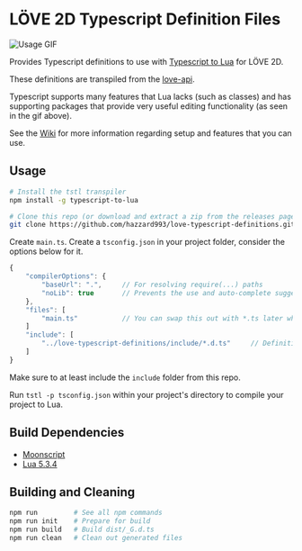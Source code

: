 # LÖVE 2D Typescript Definition Files
![Usage GIF](https://media.giphy.com/media/8rEiqcM9BldxRmSMgW/giphy.gif)

Provides Typescript definitions to use with [Typescript to Lua](https://github.com/Perryvw/TypescriptToLua) for LÖVE 2D.

These definitions are transpiled from the [love-api](https://github.com/love2d-community/love-api).

Typescript supports many features that Lua lacks (such as classes) and has supporting packages that provide very useful editing functionality (as seen in the gif above).

See the [Wiki](https://github.com/hazzard993/love-typescript-definitions/wiki) for more information regarding setup and features that you can use.

## Usage
```bash
# Install the tstl transpiler
npm install -g typescript-to-lua

# Clone this repo (or download and extract a zip from the releases page)
git clone https://github.com/hazzard993/love-typescript-definitions.git
```
Create `main.ts`.
Create a `tsconfig.json` in your project folder, consider the options below for it.
```js
{
    "compilerOptions": {
        "baseUrl": ".",     // For resolving require(...) paths
        "noLib": true       // Prevents the use and auto-complete suggestions from non-lua libraries
    },
    "files": [
        "main.ts"           // You can swap this out with *.ts later when more files are made
    ]
    "include": [
        "../love-typescript-definitions/include/*.d.ts"		// Definitions for LÖVE 2D
    ]
}
```
Make sure to at least include the `include` folder from this repo.

Run `tstl -p tsconfig.json` within your project's directory to compile your project to Lua.

## Build Dependencies
- [Moonscript](https://moonscript.org)
- [Lua 5.3.4](https://www.lua.org/download.html)

## Building and Cleaning
```bash
npm run         # See all npm commands
npm run init    # Prepare for build
npm run build   # Build dist/_G.d.ts
npm run clean   # Clean out generated files
```
